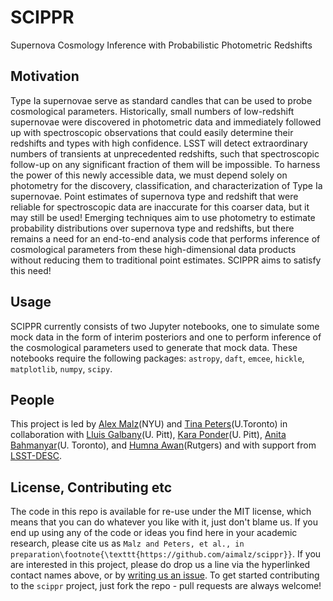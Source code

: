 # SCIPPR

Supernova Cosmology Inference with Probabilistic Photometric Redshifts

## Motivation

Type Ia supernovae serve as standard candles that can be used to probe cosmological parameters.  Historically, small numbers of low-redshift supernovae were discovered in photometric data and immediately followed up with spectroscopic observations that could easily determine their redshifts and types with high confidence.  LSST will detect extraordinary numbers of transients at unprecedented redshifts, such that spectroscopic follow-up on any significant fraction of them will be impossible.  To harness the power of this newly accessible data, we must depend solely on photometry for the discovery, classification, and characterization of Type Ia supernovae.  Point estimates of supernova type and redshift that were reliable for spectroscopic data are inaccurate for this coarser data, but it may still be used!  Emerging techniques aim to use photometry to estimate probability distributions over supernova type and redshifts, but there remains a need for an end-to-end analysis code that performs inference of cosmological parameters from these high-dimensional data products without reducing them to traditional point estimates.  SCIPPR aims to satisfy this need!

## Usage

SCIPPR currently consists of two Jupyter notebooks, one to simulate some mock data in the form of interim posteriors and one to perform inference of the cosmological parameters used to generate that mock data.  These notebooks require the following packages: `astropy`, `daft`, `emcee`, `hickle`, `matplotlib`, `numpy`, `scipy`.

## People

This project is led by [Alex Malz](https://github.com/aimalz/scippr/issues/new?body=@aimalz)(NYU) and [Tina Peters](https://github.com/aimalz/scippr/issues/new?body=@tinapeters)(U.Toronto) in collaboration with [Lluis Galbany](https://github.com/lgalbany)(U. Pitt), [Kara Ponder](https://github.com/kponder)(U. Pitt), [Anita Bahmanyar](https://github.com/Andromedanita)(U. Toronto), and [Humna Awan](https://github.com/humnaawan)(Rutgers) and with support from [LSST-DESC](https://github.com/LSSTDESC).

## License, Contributing etc

The code in this repo is available for re-use under the MIT license, which means that you can do whatever you like with it, just don't blame us. If you end up using any of the code or ideas you find here in your academic research, please cite us as `Malz and Peters, et al., in preparation\footnote{\texttt{https://github.com/aimalz/scippr}}`. If you are interested in this project, please do drop us a line via the hyperlinked contact names above, or by [writing us an issue](https://github.com/aimalz/scippr/issues/new). To get started contributing to the `scippr` project, just fork the repo - pull requests are always welcome!
